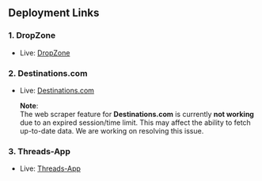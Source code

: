 ## Deployment Links

### 1. **DropZone**
- Live: [DropZone](https://dropzonr.vercel.app)

### 2. **Destinations.com**
- Live: [Destinations.com](https://destinations-theta.vercel.app)

  **Note**:  
  The web scraper feature for **Destinations.com** is currently **not working** due to an expired session/time limit. This may affect the ability to fetch up-to-date data. We are working on resolving this issue.

### 3. **Threads-App**
- Live: [Threads-App](https://next-gtnxfgpr7-yaswanth1320s-projects.vercel.app)

